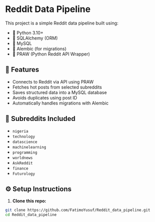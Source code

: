 # Reddit Data Pipeline

This project is a simple Reddit data pipeline built using:

- 🐍 Python 3.10+
- 🧰 SQLAlchemy (ORM)
- 🐘 MySQL
- 🔁 Alembic (for migrations)
- 🔎 PRAW (Python Reddit API Wrapper)

## 🔧 Features

- Connects to Reddit via API using PRAW
- Fetches hot posts from selected subreddits
- Saves structured data into a MySQL database
- Avoids duplicates using post ID
- Automatically handles migrations with Alembic

## 📌 Subreddits Included

- `nigeria`
- `technology`
- `datascience`
- `machinelearning`
- `programming`
- `worldnews`
- `AskReddit`
- `finance`
- `Futurology`

## ⚙️ Setup Instructions

1. **Clone this repo:**

```bash
git clone https://github.com/FatimoYusuf/Reddit_data_pipeline.git
cd Reddit_data_pipeline
